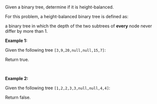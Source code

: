 
Given a binary tree, determine if it is height-balanced.

For this problem, a height-balanced binary tree is defined as:

> 
a binary tree in which the depth of the two subtrees of **every** node never differ by more than 1.


**Example 1:**

Given the following tree `[3,9,20,null,null,15,7]`:

Return true.<br />
<br />
**Example 2:**

Given the following tree `[1,2,2,3,3,null,null,4,4]`:

Return false.
